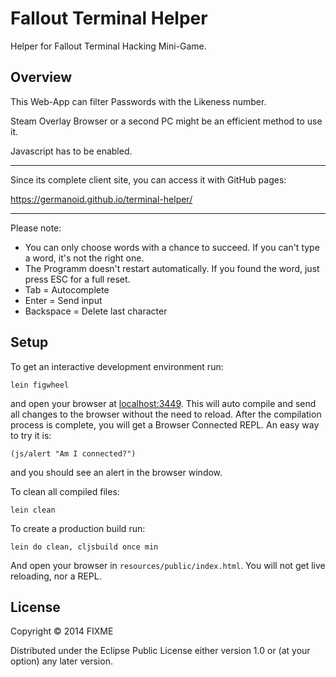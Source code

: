 # Fallout Terminal Helper

Helper for Fallout Terminal Hacking Mini-Game.

## Overview

This Web-App can filter Passwords with the Likeness number. 

Steam Overlay Browser or a second PC might be an efficient method to use it. 

Javascript has to be enabled.

---
Since its complete client site, you can access it with GitHub pages: 

https://germanoid.github.io/terminal-helper/

---
Please note:

* You can only choose words with a chance to succeed. If you can't type a word, it's not the right one.
* The Programm doesn't restart automatically. If you found the word, just press ESC for a full reset.
* Tab = Autocomplete
* Enter = Send input
* Backspace = Delete last character

## Setup

To get an interactive development environment run:

    lein figwheel

and open your browser at [localhost:3449](http://localhost:3449/).
This will auto compile and send all changes to the browser without the
need to reload. After the compilation process is complete, you will
get a Browser Connected REPL. An easy way to try it is:

    (js/alert "Am I connected?")

and you should see an alert in the browser window.

To clean all compiled files:

    lein clean

To create a production build run:

    lein do clean, cljsbuild once min

And open your browser in `resources/public/index.html`. You will not
get live reloading, nor a REPL. 

## License

Copyright © 2014 FIXME

Distributed under the Eclipse Public License either version 1.0 or (at your option) any later version.
